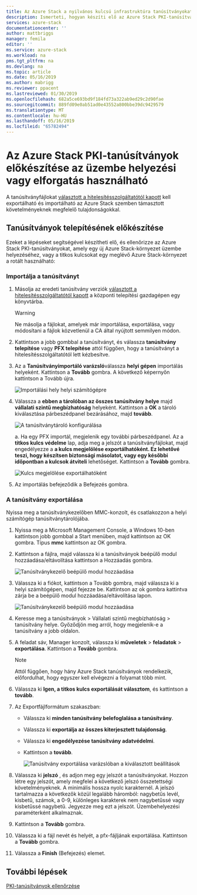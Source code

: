 ```yaml
---
title: Az Azure Stack a nyilvános kulcsú infrastruktúra tanúsítványokat előkészítése az Azure Stackkel integrált rendszerek üzembe helyezési vagy titkos Elforgatás |} A Microsoft Docs
description: Ismerteti, hogyan készíti elő az Azure Stack PKI-tanúsítványok az Azure Stack integrált rendszerek.
services: azure-stack
documentationcenter: ''
author: mattbriggs
manager: femila
editor: ''
ms.service: azure-stack
ms.workload: na
pms.tgt_pltfrm: na
ms.devlang: na
ms.topic: article
ms.date: 05/16/2019
ms.author: mabrigg
ms.reviewer: ppacent
ms.lastreviewed: 01/30/2019
ms.openlocfilehash: 682a5ce693bd9f184fd73a322ab9ed29c2d90fae
ms.sourcegitcommit: 889fd09e0ab51ad0e43552a800bbe39dc9429579
ms.translationtype: MT
ms.contentlocale: hu-HU
ms.lasthandoff: 05/16/2019
ms.locfileid: "65782494"
---
```

# <a name="prepare-azure-stack-pki-certificates-for-use-in-deployment-or-rotation"></a>Az Azure Stack PKI-tanúsítványok előkészítése az üzembe helyezési vagy elforgatás használható

A tanúsítványfájlokat [választott a hitelesítésszolgáltatótól kapott](azure-stack-get-pki-certs.md) kell exportálható és importálható az Azure Stack szemben támasztott követelményeknek megfelelő tulajdonságokkal.

## <a name="prepare-certificates-for-deployment"></a>Tanúsítványok telepítésének előkészítése

Ezeket a lépéseket segítségével készítheti elő, és ellenőrizze az Azure Stack PKI-tanúsítványokat, amely egy új Azure Stack-környezet üzembe helyezéséhez, vagy a titkos kulcsokat egy meglévő Azure Stack-környezet a rotált használható: 

### <a name="import-the-certificate"></a>Importálja a tanúsítványt

1. Másolja az eredeti tanúsítvány verziók [választott a hitelesítésszolgáltatótól kapott](azure-stack-get-pki-certs.md) a központi telepítési gazdagépen egy könyvtárba. 
   > [!WARNING]
   > Ne másolja a fájlokat, amelyek már importálása, exportálása, vagy módosítani a fájlok közvetlenül a CA által nyújtott semmilyen módon.

1. Kattintson a jobb gombbal a tanúsítványt, és válassza **tanúsítvány telepítése** vagy **PFX telepítése** attól függően, hogy a tanúsítványt a hitelesítésszolgáltatótól lett kézbesítve.

1. Az a **Tanúsítványimportáló varázsló**válassza **helyi gépen** importálás helyeként. Kattintson a **Tovább** gombra. A következő képernyőn kattintson a Tovább újra.

    ![Importálási hely helyi számítógépre](./media/prepare-pki-certs/1.png)

1. Válassza a **ebben a tárolóban az összes tanúsítvány helye** majd **vállalati szintű megbízhatóság** helyeként. Kattintson a **OK** a tároló kiválasztása párbeszédpanel bezárásához, majd **tovább**.

   ![A tanúsítványtároló konfigurálása](./media/prepare-pki-certs/3.png)

   a. Ha egy PFX importál, megjelenik egy további párbeszédpanel. Az a **titkos kulcs védelme** lap, adja meg a jelszót a tanúsítványfájlokat, majd engedélyezze a **a kulcs megjelölése exportálhatóként. Ez lehetővé teszi, hogy készítsen biztonsági másolatot, vagy egy későbbi időpontban a kulcsok átviteli** lehetőséget. Kattintson a **Tovább** gombra.

   ![Kulcs megjelölése exportálhatóként](./media/prepare-pki-certs/2.png)

1. Az importálás befejeződik a Befejezés gombra.

### <a name="export-the-certificate"></a>A tanúsítvány exportálása

Nyissa meg a tanúsítványkezelőben MMC-konzolt, és csatlakozzon a helyi számítógép tanúsítványtárolójába.

1. Nyissa meg a Microsoft Management Console, a Windows 10-ben kattintson jobb gombbal a Start menüben, majd kattintson az OK gombra. Típus **mmc** kattintson az OK gombra.

1. Kattintson a fájlra, majd válassza ki a tanúsítványok beépülő modul hozzáadása/eltávolítása kattintson a Hozzáadás gombra.

    ![Tanúsítványkezelő beépülő modul hozzáadása](./media/prepare-pki-certs/mmc-2.png)
 
1. Válassza ki a fiókot, kattintson a Tovább gombra, majd válassza ki a helyi számítógépen, majd fejezze be. Kattintson az ok gombra kattintva zárja be a beépülő modul hozzáadása/eltávolítása lapon.

    ![Tanúsítványkezelő beépülő modul hozzáadása](./media/prepare-pki-certs/mmc-3.png)

1. Keresse meg a tanúsítványok > Vállalati szintű megbízhatóság > tanúsítvány helye. Győződjön meg arról, hogy megjelenik-e a tanúsítvány a jobb oldalon.

1. A feladat sáv, Manager konzolt, válassza ki **műveletek** > **feladatok** > **exportálása**. Kattintson a **Tovább** gombra.

   > [!NOTE]
   > Attól függően, hogy hány Azure Stack tanúsítványok rendelkezik, előfordulhat, hogy egyszer kell elvégezni a folyamat több mint.

1. Válassza ki **Igen, a titkos kulcs exportálását választom**, és kattintson a **tovább**.

1. Az Exportfájlformátum szakaszban:
    
   - Válassza ki **minden tanúsítvány belefoglalása a tanúsítvány**.  
   - Válassza ki **exportálja az összes kiterjesztett tulajdonság**.  
   - Válassza ki **engedélyezése tanúsítvány adatvédelmi**.  
   - Kattintson a **tovább**.  
    
     ![Tanúsítvány exportálása varázslóban a kiválasztott beállítások](./media/prepare-pki-certs/azure-stack-save-cert.png)

1. Válassza ki **jelszó** , és adjon meg egy jelszót a tanúsítványokat. Hozzon létre egy jelszót, amely megfelel a következő jelszó összetettségi követelményeknek. A minimális hossza nyolc karakternél. A jelszó tartalmazza a következők közül legalább háromból: nagybetűs levél, kisbetű, számok, a 0-9, különleges karakterek nem nagybetűssé vagy kisbetűssé nagybetű. Jegyezze meg ezt a jelszót. Üzembehelyezési paraméterként alkalmaznak.

1. Kattintson a **Tovább** gombra.

1. Válassza ki a fájl nevét és helyét, a pfx-fájljának exportálása. Kattintson a **Tovább** gombra.

1. Válassza a **Finish** (Befejezés) elemet.

## <a name="next-steps"></a>További lépések

[PKI-tanúsítványok ellenőrzése](azure-stack-validate-pki-certs.md)